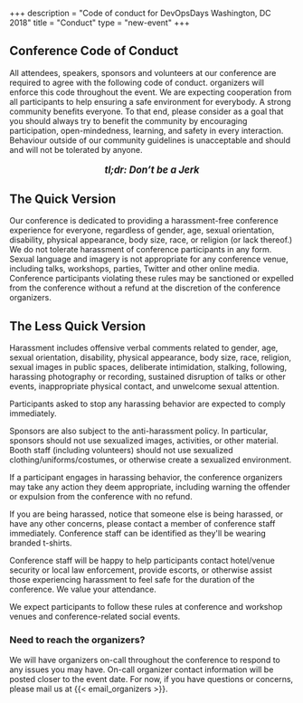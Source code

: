 +++
description = "Code of conduct for DevOpsDays Washington, DC 2018"
title = "Conduct"
type = "new-event"
+++
## Conference Code of Conduct

All attendees, speakers, sponsors and volunteers at our conference are required
to agree with the following code of conduct. organizers will enforce this code
throughout the event. We are expecting cooperation from all participants to help
ensuring a safe environment for everybody. A strong community benefits everyone.
To that end, please consider as a goal that you should always try to benefit the
community by encouraging participation, open-mindedness, learning, and safety in
every interaction. Behaviour outside of our community guidelines is unacceptable
and should and will not be tolerated by anyone.

<div style="text-align:center;">
  <p style="font-size:larger;font-weight:bold;font-style:italic;">
    tl;dr: Don’t be a Jerk
  </p>
</div>

## The Quick Version

Our conference is dedicated to providing a harassment-free conference experience
for everyone, regardless of gender, age, sexual orientation, disability,
physical appearance, body size, race, or religion (or lack thereof.) We do not
tolerate harassment of conference participants in any form. Sexual language and
imagery is not appropriate for any conference venue, including talks, workshops,
parties, Twitter and other online media. Conference participants violating these
rules may be sanctioned or expelled from the conference without a refund at the
discretion of the conference organizers.

## The Less Quick Version

Harassment includes offensive verbal comments related to gender, age, sexual
orientation, disability, physical appearance, body size, race, religion, sexual
images in public spaces, deliberate intimidation, stalking, following, harassing
photography or recording, sustained disruption of talks or other events,
inappropriate physical contact, and unwelcome sexual attention.

Participants asked to stop any harassing behavior are expected to comply
immediately.

Sponsors are also subject to the anti-harassment policy. In particular, sponsors
should not use sexualized images, activities, or other material. Booth staff
(including volunteers) should not use sexualized clothing/uniforms/costumes, or
otherwise create a sexualized environment.

If a participant engages in harassing behavior, the conference organizers may
take any action they deem appropriate, including warning the offender or
expulsion from the conference with no refund.

If you are being harassed, notice that someone else is being harassed, or have
any other concerns, please contact a member of conference staff immediately.
Conference staff can be identified as they'll be wearing branded t-shirts.

Conference staff will be happy to help participants contact hotel/venue security
or local law enforcement, provide escorts, or otherwise assist those
experiencing harassment to feel safe for the duration of the conference. We
value your attendance.

We expect participants to follow these rules at conference and workshop venues
and conference-related social events.

### Need to reach the organizers?

We will have organizers on-call throughout the conference to respond to any
issues you may have. On-call organizer contact information will be posted closer
to the event date. For now, if you have questions or concerns, please mail us at
{{< email_organizers >}}.